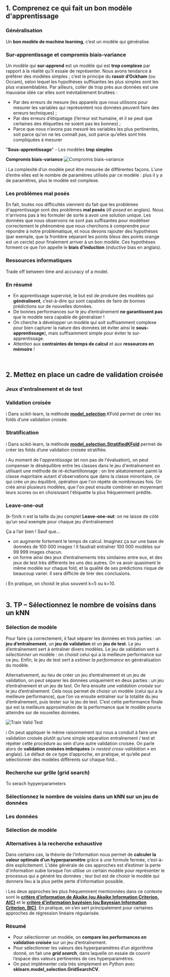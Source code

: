 ## 1. Comprenez ce qui fait un bon modèle d'apprentissage
### Généralisation
Un **bon modèle de machine learning**, c’est un modèle qui généralise.

### Sur-apprentissage et compromis biais-variance
Un modèle qui **sur-apprend** est un modèle qui est **trop complexe** par rapport à la réalité qu’il essaie de représenter. Nous avons tendance à préférer des modèles simples ; c’est le principe du **rasoir d’Ockham** (ou Occam), selon lequel les hypothèses suffisantes les plus simples sont les plus vraisemblables. Par ailleurs, coller de trop près aux données est une mauvaise idée car elles sont inévitablement bruitées :
- Par des erreurs de mesure (les appareils que nous utilisons pour mesurer les variables qui représentent nos données peuvent faire des erreurs techniques) ;
- Par des erreurs d’étiquetage (l’erreur est humaine, et il se peut que certaines des étiquettes ne soient pas les bonnes) ;
- Parce que nous n’avons pas mesuré les variables les plus pertinentes, soit parce qu'on ne les connaît pas, soit parce qu'elles sont très compliquées à mesurer

"**Sous-apprentissage**" - Les modèles **trop simples**

**Compromis biais-variance** 
![Compromis biais-variance](https://github.com/ywsyws/OpenClassRooms_EvaluezLesPerformancesdUnModeleDeML/blob/master/image/compromisBiaisVariance.png)

:information_source: La complexité d’un modèle peut être mesurée de différentes façons. L’une d’entre elles est le nombre de paramètres utilisés par ce modèle : plus il y a de paramètres, plus le modèle est complexe.  


### Les problèmes mal posés
En fait, toutes nos difficultés viennent du fait que les problèmes d'apprentissage sont des problèmes **mal posés** (*ill-posed* en anglais). Nous n'arrivons pas à les formuler de sorte à avoir une solution unique. Les données que nous observons ne sont pas suffisantes pour modéliser correctement le phénomène que nous cherchons à comprendre pour répondre à notre problématique, et nous devons rajouter des hypothèses (par exemple, que la frontière séparant les points bleus des points orange est un cercle) pour finalement arriver à un bon modèle. Ces hypothèses forment ce que l’on appelle le **biais d’induction** (*inductive* bias en anglais).  

### Ressources informatiques
Trade off between time and accuracy of a model.  

### En résumé
- En apprentissage supervisé, le but est de produire des modèles qui **généralisent**, c’est-à-dire qui sont capables de faire de bonnes prédictions sur de nouvelles données.  
- De bonnes performances sur le jeu d’entraînement **ne garantissent pas** que le modèle sera capable de généraliser !  
- On cherche à développer un modèle qui soit suffisamment complexe pour bien capturer la nature des données (et éviter ainsi le **sous-apprentissage**), mais suffisamment simple pour éviter le sur-apprentissage.  
- Attention aux **contraintes de temps de calcul** et aux **ressources en mémoire** !  
<br>

## 2. Mettez en place un cadre de validation croisée
### Jeux d’entraînement et de test

### Validation croisée
:information_source:
Dans scikit-learn, la méthode **<ins>model_selection</ins>**.KFold permet de créer les folds d’une validation croisée.  

### Stratification
:information_source:
Dans scikit-learn, la méthode **<ins>model_selection.StratifiedKFold</ins>** permet de créer les folds d’une validation croisée stratifiée.  

:information_source:
Au moment de l'*apprentissage* (et non pas de l'évaluation), on peut compenser le déséquilibre entre les classes dans le jeu d'entraînement en utilisant une méthode de ré-échantillonnage : on tire  aléatoirement parmi la classe majoritaire autant d'observations que dans la classe minoritaire, ce qui crée un jeu équilibré, opération que l'on répète de nombreuses fois. On crée ainsi plusieurs modèles, que l'on peut ensuite combiner en moyennant leurs scores ou en choisissant l'étiquette la plus fréquemment prédite.

### Leave-one-out
(k-1)n/k
n est la taille du jeu complet
**Leave-one-out**: on ne laisse de côté qu’un seul exemple pour chaque jeu d’entraînement

Ça a l’air bien ! Sauf que…

- on augmente fortement le temps de calcul. Imaginez ça sur une base de données de 100 000 images ! Il faudrait entraîner 100 000 modèles sur 99 999 images chacun.  
- on forme ainsi des jeux d’entraînements très similaires entre eux, et des jeux de test très différents les uns des autres. On va avoir quasiment le même modèle sur chaque fold, et la qualité de ses prédictions risque de beaucoup varier. Il sera difficile de tirer des conclusions.

:information_source: 
En pratique, on choisit le plus souvent k=5 ou k=10.  
<br>

## 3. TP – Sélectionnez le nombre de voisins dans un kNN
### Sélection de modèle
Pour faire ça correctement, il faut séparer les données en trois parties : un **jeu d’entraînement**, un **jeu de validation** et un **jeu de test**. Le jeu d’entraînement sert à entraîner divers modèles. Le jeu de validation sert à *sélectionner* un modèle : on choisit celui qui a la meilleure performance sur ce jeu. Enfin, le jeu de test sert à *estimer la performance* en généralisation du modèle.  

Alternativement, au lieu de créer un jeu d’entraînement et un jeu de validation, on peut séparer les données uniquement en deux parties : un jeu d’entraînement et un jeu de test. On fera ensuite une *validation croisée* sur le jeu d’entraînement. Cela nous permet de choisir un modèle (celui qui a la meilleure performance), que l’on va ensuite entraîner sur la totalité du jeu d’entraînement, puis tester sur le jeu de test. C’est cette performance finale qui est la meilleure approximation de la performance que le modèle pourra atteindre sur de nouvelles données.  

![Train Valid Test](https://github.com/ywsyws/OpenClassRooms_EvaluezLesPerformancesdUnModeleDeML/blob/master/image/trainValidTest.png)

:information_source: On peut appliquer le même raisonnement qui nous a conduit à faire une validation croisée plutôt qu’une simple séparation entraînement / test et répéter cette procédure au sein d’une autre validation croisée. On parle alors de **validation croisées imbriquées** (« *nested cross-validation* » en anglais). Le défaut de ce type d’approche, en pratique, et qu’elle peut sélectionner des modèles différents sur chaque fold…  


### Recherche sur grille (grid search)
To serach hypyerparameters  

### Sélectionnez le nombre de voisins dans un kNN sur un jeu de données

### Les données

### Sélection de modèle

### Alternatives à la recherche exhaustive
Dans certains cas, la théorie de l’information nous permet de **calculer la valeur optimale d’un hyperparamètre** grâce à une formule fermée, c’est-à-dire explicitement. L’idée générale de ces approches est d’estimer la perte d'information subie lorsque l’on utilise un certain modèle pour représenter le processus qui a généré les données ; leur but est de choisir le modèle qui donnera lieu à la plus petite perte d’information possible.

:information_source: Les deux approches les plus fréquemment mentionnées dans ce contexte sont le [**critère d’information de Akaike (ou Akaike Information Criterion, AIC)**](https://www.wikiwand.com/fr/Crit%C3%A8re_d%27information_d%27Akaike) et le [**critère d’information bayésien (ou Bayesian Information Criterion, BIC)**](https://www.wikiwand.com/fr/Crit%C3%A8re_d%27information_bay%C3%A9sien). En pratique, on s’en sert principalement pour certaines approches de régression linéaire régularisée.  

### Résumé
- Pour sélectionner un modèle, on **compare les performances en validation croisée** sur un jeu d’entraînement.  
- Pour sélectionner les valeurs des hyperparamètres d’un algorithme donné, on fait une ***grid search***, dans laquelle on essaie de couvrir l’espace des valeurs pertinentes de ces hyperparamètres.  
- On peut implémenter cela très simplement en Python avec **sklearn.model_selection.GridSearchCV**.